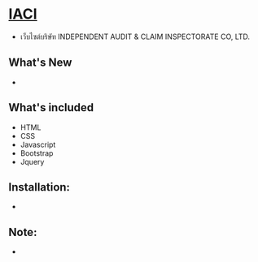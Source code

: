 # [IACI](http://iaci-th.com/)
- เว็บไซต์บริษัท INDEPENDENT AUDIT & CLAIM INSPECTORATE CO, LTD.


## What's New
-

## What's included 
* HTML
* CSS
* Javascript
* Bootstrap
* Jquery

## Installation:
-
     
## Note:
-
